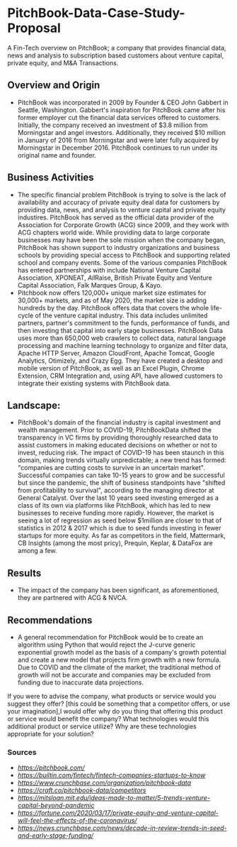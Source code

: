  # PitchBook-Data-Case-Study-Proposal
A Fin-Tech overview on PitchBook; a company that provides financial data, news and analysis to subscription based customers about venture capital, private equity, and M&A Transactions.

## Overview and Origin
* PitchBook was incorporated in 2009 by Founder & CEO John Gabbert in Seattle, Washington. Gabbert's inspiration for PitchBook came after his former employer cut the financial data services offered to customers. Initially, the company received an investment of $3.8 million from Morningstar and angel investors. Additionally, they received $10 million in January of 2016 from Morningstar and were later fully acquired by Morningstar in December 2016. PitchBook continues to run under its original name and founder. 

## Business Activities
* The specific financial problem PitchBook is trying to solve is the lack of availability and accuracy of private equity deal data for customers by providing data, news, and analysis to venture capital and private equity industires.  PitchBook has served as the official data provider of the Association for Corporate Growth (ACG) since 2009, and they work with ACG chapters world wide. While providing data to large corporate businesses may have been the sole mission when the company began, PitchBook has shown support to industry organizations and business schools by providing special access to PitchBook and supporting related school and company events. Some of the various companies PitchBook has entered partnerships with include National Venture Capital Association,  XPONEAT, *All*Raise, British Private Equity and Venture Capital Association, Falk Marques Group, & Kayo.
* Pitchbook now offers 120,000+ unique market size estimates for 30,000+ markets, and as of May 2020, the market size is adding hundreds by the day. PitchBook offers data that covers the whole life-cycle of the venture capital industry. This data includes unlimited partners, partner's commitment to the funds, performance of funds, and then investing that capital into early stage businesses. PitchBook Data uses more than 650,000 web crawlers to collect data, natural language processing and machine learning technology to organize and filter data, Apache HTTP Server, Amazon CloudFront, Apache Tomcat, Google Analytics, Otimizely, and Crazy Egg. They have created a desktop and mobile version of PitchBook, as well as an Excel Plugin, Chrome Extension, CRM Integration and, using API, have allowed customers to integrate their existing systems with PitchBook data.

## Landscape:
* PitchBook's domain of the financial industry is capital investment and wealth management. Prior to COVID-19, PitchBookData shifted the transparency in VC firms by providing thoroughly researched data to assist customers in making educated decisions on whether or not to invest, reducing risk.  The impact of COVID-19 has been staunch in this domain, making trends virtually unpredictable; a new trend has formed: "companies are cutting costs to survive in an uncertain market". Successful companies can take 10-15 years to grow and be successful but since the pandemic, the shift of business standpoints have "shifted from profitability to survival", according to the managing director at General Catalyst. Over the last 10 years seed investing emerged as a class of its own via platforms like PitchBook, which has led to new businesses to receive funding more rapidly. However, the market is seeing a lot of regression as seed below $1million are closer to that of statistics in 2012 & 2017 which is due to seed funds investing in fewer startups for more equity. As far as competitors in the field, Mattermark, CB Insights (among the most pricy), Prequin, Keplar, & DataFox are among a few. 


## Results
* The impact of the company has been significant, as aforementioned, they are partnered with ACG & NVCA.


## Recommendations
* A general recommendation for PitchBook would be to create an algorithm using Python that would reject the J-curve generic exponential growth model as the basis of a company's growth potential and create a new model that projects firm growth with a new formula. Due to COVID and the climate of the market, the traditional method of growth will not be accurate and companies may be excluded from funding due to inaccurate data projections.   

If you were to advise the company, what products or service would you suggest they offer? [this could be something that a competitor offers, or use your imagination],I would offer 
why do you thing that offering this product or service would benefit the company? What technologies would this additional product or service utilize? Why are these technologies appropriate for your solution?




### Sources
* *https://pitchbook.com/*
* *https://builtin.com/fintech/fintech-companies-startups-to-know*
* *https://www.crunchbase.com/organization/pitchbook-data*
* *https://craft.co/pitchbook-data/competitors*
* *https://mitsloan.mit.edu/ideas-made-to-matter/5-trends-venture-capital-beyond-pandemic*
* *https://fortune.com/2020/03/17/private-equity-and-venture-capital-will-feel-the-effects-of-the-coronavirus/*
* *https://news.crunchbase.com/news/decade-in-review-trends-in-seed-and-early-stage-funding/*
